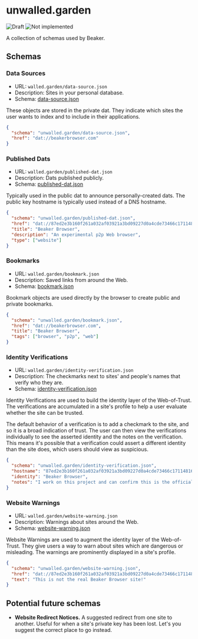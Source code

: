 # unwalled.garden

![Draft](https://img.shields.io/badge/Draft-In%20progress-yellow.svg) ![Not implemented](https://img.shields.io/badge/Status-Not%20implemented-red.svg)

A collection of schemas used by Beaker.

## Schemas

### Data Sources

 - URL: `walled.garden/data-source.json`
 - Description: Sites in your personal database.
 - Schema: [data-source.json](./data-source.json)

These objects are stored in the private dat. They indicate which sites the user wants to index and to include in their applications.

```json
{
  "schema": "unwalled.garden/data-source.json",
  "href": "dat://beakerbrowser.com"
}
```

### Published Dats

 - URL: `walled.garden/published-dat.json`
 - Description: Dats published publicly.
 - Schema: [published-dat.json](./published-dat.json)

Typically used in the public dat to announce personally-created dats. The public key hostname is typically used instead of a DNS hostname.

```json
{
  "schema": "unwalled.garden/published-dat.json",
  "href": "dat://87ed2e3b160f261a032af03921a3bd09227d0a4cde73466c17114816cae43336",
  "title": "Beaker Browser",
  "description": "An experimental p2p Web browser",
  "type": ["website"]
}
```

### Bookmarks

 - URL: `walled.garden/bookmark.json`
 - Description: Saved links from around the Web.
 - Schema: [bookmark.json](./bookmark.json)

Bookmark objects are used directly by the browser to create public and private bookmarks.

```json
{
  "schema": "unwalled.garden/bookmark.json",
  "href": "dat://beakerbrowser.com",
  "title": "Beaker Browser",
  "tags": ["browser", "p2p", "web"]
}
```

### Identity Verifications

 - URL: `walled.garden/identity-verification.json`
 - Description: The checkmarks next to sites' and people's names that verify who they are.
 - Schema: [identity-verification.json](./identity-verification.json)

Identity Verifications are used to build the identity layer of the Web-of-Trust. The verifications are accumulated in a site's profile to help a user evaluate whether the site can be trusted.

The default behavior of a verification is to add a checkmark to the site, and so it is a broad indication of trust. The user can then view the verifications individually to see the asserted identity and the notes on the verification. This means it's possible that a verification could assert a different identity than the site does, which users should view as suspicious.

```json
{
  "schema": "unwalled.garden/identity-verification.json",
  "hostname": "87ed2e3b160f261a032af03921a3bd09227d0a4cde73466c17114816cae43336",
  "identity": "Beaker Browser",
  "notes": "I work on this project and can confirm this is the official site."
}
```

### Website Warnings

 - URL: `walled.garden/website-warning.json`
 - Description: Warnings about sites around the Web.
 - Schema: [website-warning.json](./website-warning.json)

Website Warnings are used to augment the identity layer of the Web-of-Trust. They give users a way to warn about sites which are dangerous or misleading. The warnings are prominently displayed in a site's profile.

```json
{
  "schema": "unwalled.garden/website-warning.json",
  "href": "dat://87ed2e3b160f261a032af03921a3bd09227d0a4cde73466c17114816cae43335",
  "text": "This is not the real Beaker Browser site!"
}
```

## Potential future schemas

 - **Website Redirect Notices.** A suggested redirect from one site to another. Useful for when a site's private key has been lost. Let's you suggest the correct place to go instead.